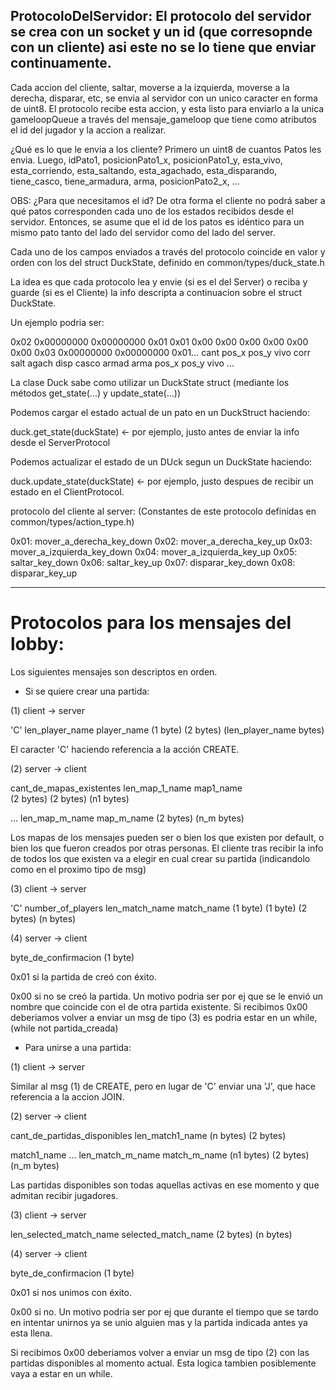 ## ProtocoloDelServidor: El protocolo del servidor se crea con un socket y un id (que corresopnde con un cliente) asi este no se lo tiene que enviar continuamente.

Cada accion del cliente, saltar, moverse a la izquierda, moverse a la derecha, disparar, etc, se envia al servidor con un unico caracter en forma de uint8. El protocolo recibe esta accion, y esta listo para enviarlo a la unica gameloopQueue a través del mensaje_gameloop que tiene como atributos el id del jugador y la accion a realizar.

¿Qué es lo que le envia a los cliente?
Primero un uint8 de cuantos Patos les envia. Luego, idPato1, posicionPato1_x, posicionPato1_y, esta_vivo, esta_corriendo, esta_saltando, esta_agachado, esta_disparando, tiene_casco, tiene_armadura, arma, posicionPato2_x, ...

OBS: ¿Para que necesitamos el id? De otra forma el cliente no podrá saber a qué patos corresponden cada uno de los estados recibidos desde el servidor.
Entonces, se asume que el id de los patos es idéntico para un mismo pato tanto del lado del servidor como del lado del server.

Cada uno de los campos enviados a través del protocolo coincide en valor y orden con los del struct DuckState, definido en common/types/duck_state.h

La idea es que cada protocolo lea y envie (si es el del Server) o reciba y guarde (si es el Cliente) la info descripta a continuacion sobre el struct DuckState.

Un ejemplo podria ser:

0x02 0x00000000 0x00000000 0x01 0x01  0x00  0x00  0x00  0x00  0x00   0x00   0x03        0x00000000  0x00000000 0x01...
cant   pos_x      pos_y    vivo  corr  salt agach  disp  casco  armad  arma          pos_x        pos_y  vivo ...

La clase Duck sabe como utilizar un DuckState struct (mediante los métodos get_state(...) y update_state(...))

Podemos cargar el estado actual de un pato en un DuckStruct haciendo:

duck.get_state(duckState) <- por ejemplo, justo antes de enviar la info desde el ServerProtocol

Podemos actualizar el estado de un DUck segun un DuckState haciendo:

duck.update_state(duckState) <- por ejemplo, justo despues de recibir un estado en el ClientProtocol.

protocolo del cliente al server:
(Constantes de este protocolo definidas en common/types/action_type.h)

0x01: mover_a_derecha_key_down
0x02: mover_a_derecha_key_up
0x03: mover_a_izquierda_key_down
0x04: mover_a_izquierda_key_up
0x05: saltar_key_down
0x06: saltar_key_up
0x07: disparar_key_down
0x08: disparar_key_up

------------------------------------------------

# Protocolos para los mensajes del lobby:

Los siguientes mensajes son descriptos en orden.

- Si se quiere crear una partida:

(1) client -> server

   'C'    len_player_name        player_name
(1 byte)     (2 bytes)     (len_player_name bytes)

El caracter 'C' haciendo referencia a la acción CREATE.


(2) server -> client

cant_de_mapas_existentes  len_map_1_name  map1_name  
       (2 bytes)            (2 bytes)    (n1 bytes)

... len_map_m_name     map_m_name
       (2 bytes)      (n_m bytes)

Los mapas de los mensajes pueden ser o bien los que existen por default, o bien los que fueron creados por otras personas. El cliente tras recibir la info de todos los que existen va a elegir en cual crear su partida (indicandolo como en el proximo tipo de msg)


(3) client -> server

  'C'     number_of_players  len_match_name  match_name
(1 byte)      (1 byte)         (2 bytes)     (n bytes)


(4) server -> client

byte_de_confirmacion (1 byte)

0x01 si la partida de creó con éxito.

0x00 si no se creó la partida. Un motivo podria ser por ej que se le envió un nombre que coincide con el de otra partida existente.
Si recibimos 0x00 deberiamos volver a enviar un msg de tipo (3) es podria estar en un while, (while not partida_creada)


- Para unirse a una partida:

(1) client -> server

Similar al msg (1) de CREATE, pero en lugar de 'C' enviar una 'J', que hace referencia a la accion JOIN.


(2) server -> client

cant_de_partidas_disponibles  len_match1_name
         (n bytes)               (2 bytes)

match1_name ... len_match_m_name  match_m_name 
(n1 bytes)         (2 bytes)       (n_m bytes)

Las partidas disponibles son todas aquellas activas en ese momento y que admitan recibir jugadores.


(3) client -> server

len_selected_match_name  selected_match_name
     (2 bytes)                (n bytes)


(4) server -> client

byte_de_confirmacion (1 byte)

0x01 si nos unimos con éxito.

0x00 si no. Un motivo podria ser por ej que durante el tiempo que se tardo en intentar unirnos ya se unio alguien mas y la partida indicada antes ya esta llena.

Si recibimos 0x00 deberiamos volver a enviar un msg de tipo (2) con las partidas disponibles al momento actual. Esta logica tambien posiblemente vaya a estar en un while.
